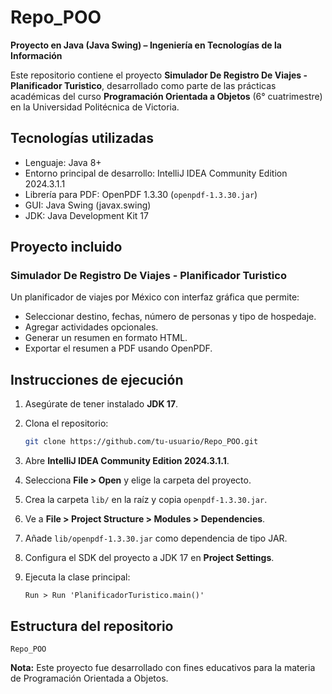 # Repo_POO

**Proyecto en Java (Java Swing) – Ingeniería en Tecnologías de la Información**

Este repositorio contiene el proyecto **Simulador De Registro De Viajes - Planificador Turistico**, desarrollado como parte de las prácticas académicas del curso **Programación Orientada a Objetos** (6° cuatrimestre) en la Universidad Politécnica de Victoria.

## Tecnologías utilizadas

* Lenguaje: Java 8+
* Entorno principal de desarrollo: IntelliJ IDEA Community Edition 2024.3.1.1
* Librería para PDF: OpenPDF 1.3.30 (`openpdf-1.3.30.jar`)
* GUI: Java Swing (javax.swing)
* JDK: Java Development Kit 17

## Proyecto incluido

### Simulador De Registro De Viajes - Planificador Turistico

Un planificador de viajes por México con interfaz gráfica que permite:

* Seleccionar destino, fechas, número de personas y tipo de hospedaje.
* Agregar actividades opcionales.
* Generar un resumen en formato HTML.
* Exportar el resumen a PDF usando OpenPDF.

## Instrucciones de ejecución

1. Asegúrate de tener instalado **JDK 17**.
2. Clona el repositorio:

   ```bash
   git clone https://github.com/tu-usuario/Repo_POO.git
   ```
3. Abre **IntelliJ IDEA Community Edition 2024.3.1.1**.
4. Selecciona **File > Open** y elige la carpeta del proyecto.
5. Crea la carpeta `lib/` en la raíz y copia `openpdf-1.3.30.jar`.
6. Ve a **File > Project Structure > Modules > Dependencies**.
7. Añade `lib/openpdf-1.3.30.jar` como dependencia de tipo JAR.
8. Configura el SDK del proyecto a JDK 17 en **Project Settings**.
9. Ejecuta la clase principal:

   ```
   Run > Run 'PlanificadorTuristico.main()'
   ```

## Estructura del repositorio

```
Repo_POO
```
**Nota:** Este proyecto fue desarrollado con fines educativos para la materia de Programación Orientada a Objetos.
